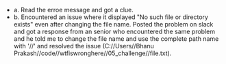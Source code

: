 - a. Read the erroe message and got a clue.
- b. Encountered an issue where it displayed "No such file or directory exists" even after changing the file name. Posted the problem on slack and got a response from an senior who encountered the same problem and he told me to change the file name and use the complete path name with '//' and resolved the issue (C://Users//Bhanu Prakash//code//wtfiswronghere//05_challenge//file.txt).
